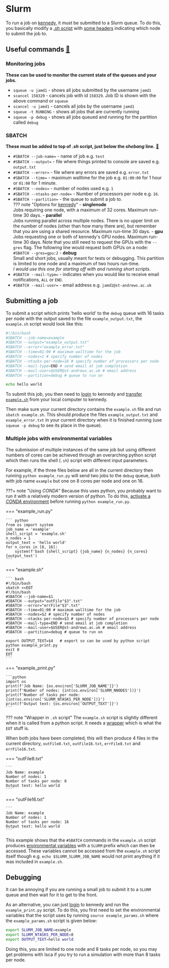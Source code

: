# Slurm

To run a job on [kennedy](kennedy.md), it must be submitted to a Slurm queue. To do this, you basically
modify a [*.sh* script](shell_scripting.md) with [some headers](#sbatch) indicating which node to submit the job to.

## Useful commands [🔗](https://slurm.schedmd.com/pdfs/summary.pdf)  
### Monitoring jobs  
**These can be used to monitor the current state of the queues and your jobs.**

- `squeue -u jamd1` - shows all jobs submitted by the username `jamd1`  
- `scancel 158329` - cancels job with id `158329`. Job ID is shown with the above command or `squeue`  
- `scancel -u jamd1` - cancels all jobs by the username `jamd1`  
- `squeue -t RUNNING` - shows all jobs that are currently running  
- `squeue -p debug` - shows all jobs queued and running for the partition called `debug`  
### SBATCH
**These must be added to top of *.sh* script, just below the *shebang* line.** [🔗](https://slurm.schedmd.com/sbatch.html)

- `#SBATCH --job-name=` - name of job e.g. `test`  
- `#SBATCH --output=` - file where things printed to console are saved e.g. `output.txt`  
- `#SBATCH --error=` - file where any errors are saved e.g. `error.txt`  
- `#SBATCH --time=` - maximum walltime for the job e.g. `01:00:00` for 1 hour or `01:00` for 1 minute.  
- `#SBATCH --nodes=` - number of nodes used e.g. `1`  
- `#SBATCH --ntasks-per-node=` - Number of processors per node e.g. `16`.
- `#SBATCH --partition=` - the queue to submit a job to. </br>
??? note "Options for [kennedy](kennedy.md)"
      - **singlenode** </br> Jobs requiring one node, with a maximum of 32 cores. Maximum run-time 30 days.
      - **parallel** </br> Jobs running parallel across multiple nodes. 
      There is no upper limit on the number of nodes (other than how many there are), but remember that you are using a shared 
      resource. Maximum run-time 30 days.
      - **gpu** </br> Jobs requesting one or both of kennedy's GPU nodes.
      Maximum run-time 30 days. 
      Note that you still need to request the GPUs with the `--gres` flag. 
      The following line would request both GPUs on a node:
      `#SBATCH --gres=gpu:2`
      - **debug** </br> Small and short jobs, usually meant for tests or debugging. 
      This partition is limited to one node and a maximum of two hours run-time. </br>
      *I would use this one for starting off with and running short scripts*.
- `#SBATCH --mail-type=` - indicates when you would like to receive email notifications, `ALL` or `END`.  
- `#SBATCH --mail-user=` - email address e.g. `jamd1@st-andrews.ac.uk`  

## Submitting a job
To submit a script which prints 'hello world' to the `debug` queue with
16 tasks per node with the output saved to the file `example_output.txt`, the `example.sh` script would look like this:

```bash
#!/bin/bash
#SBATCH --job-name=example
#SBATCH --output="example_output.txt"
#SBATCH --error="example_error.txt"
#SBATCH --time=01:00 # maximum walltime for the job
#SBATCH --nodes=1 # specify number of nodes
#SBATCH --ntasks-per-node=16 # specify number of processors per node
#SBATCH --mail-type=END # send email at job completion
#SBATCH --mail-user=$USER@st-andrews.ac.uk # email address
#SBATCH --partition=debug # queue to run on

echo hello world
```

To submit this job, you then need to [login](kennedy.md#login) to kennedy and 
[transfer `example.sh`](kennedy.md#file-transfer) from your local computer to kennedy.

Then make sure your current directory contains the `example.sh` file and run `sbatch example.sh`. 
This should produce the files `example_output.txt` and `example_error.txt` in your current directory
when it is finished running (use `squeue -p debug` to see its place in the queue).

### Multiple jobs with environmental variables
The submission of multiple instances of the same job but using different numbers of cores can be achieved 
through an overarching python script which then runs the shell (`.sh`) script with different input 
parameters.

For example, if the three files below are all in the current directory then running `python example_run.py`
will send two jobs to the `debug` queue, both with job name `example` but one on 8 cores per node
and one on 16.

???+ note "Using *CONDA*"
    Because this uses python, you probably want to run it with a relatively modern version of python.
    To do this, [activate a *CONDA* environment](kennedy.md#conda) before running `python example_run.py`.

=== "example_run.py"

    ``` python
    from os import system
    job_name = 'example'
    shell_script = 'example.sh'
    n_nodes = 1
    output_text = 'hello world'
    for n_cores in [8, 16]:
	    system(f'bash {shell_script} {job_name} {n_nodes} {n_cores} {output_text')
    ```

=== "example.sh"

    ``` bash
    #!/bin/bash
    sbatch <<EOT
    #!/bin/bash
    #SBATCH --job-name=$1
    #SBATCH --output="outFile"$3".txt"
    #SBATCH --error="errFile"$3".txt"
    #SBATCH --time=01:00 # maximum walltime for the job
    #SBATCH --nodes=$2 # specify number of nodes
    #SBATCH --ntasks-per-node=$3 # specify number of processors per node
    #SBATCH --mail-type=END # send email at job completion
    #SBATCH --mail-user=$USER@st-andrews.ac.uk # email address
    #SBATCH --partition=debug # queue to run on

    export OUTPUT_TEXT=$4   # export so can be used by python script
    python example_print.py
    exit 0
    EOT
    ```

=== "example_print.py"

    ```python
    import os
    print(f'Job Name: {os.environ['SLURM_JOB_NAME']}')
    print(f'Number of nodes: {int(os.environ['SLURM_NNODES'])}')
    print(f'Number of tasks per node: {int(os.environ['SLURM_NTASKS_PER_NODE'])}')
    print(f'Output text: {os.environ['OUTPUT_TEXT']}')
    ```

??? note "Wrapper in `.sh` script"
    The `example.sh` script is slightly different when it is called from a python script.
    It needs a [wrapper](https://stackoverflow.com/questions/36279200/sbatch-pass-job-name-as-input-argument)
    which is what the `EOT` stuff is.

When both jobs have been completed, this will then produce 4 files in the current directory, 
`outFile8.txt`, `outFile16.txt`, `errFile8.txt` and `errFile16.txt`.

=== "outFile8.txt"

    ```
    Job Name: example
    Number of nodes: 1
    Number of tasks per node: 8
    Output text: hello world
    ```
=== "outFile16.txt"

    ```
    Job Name: example
    Number of nodes: 1
    Number of tasks per node: 16
    Output text: hello world
    ```

This example shows that the `#SBATCH` commands in the `example.sh` script produces 
[environmental variables](https://slurm.schedmd.com/sbatch.html#SECTION_OUTPUT-ENVIRONMENT-VARIABLES)
with a `SLURM` prefix which can then be accessed. These variables cannot be accessed from the `example.sh` script
itself though e.g. `echo $SLURM_SLURM_JOB_NAME` would not print anything if it was included in
`example.sh`.

## Debugging
It can be annoying if you are running a small job to submit it to a `SLURM` queue and then wait for 
it to get to the front.

As an alternative, you can just [login](kennedy.md#login) to kennedy and run the `example_print.py` script.
To do this, you first need to set the environmental variables that the script uses by running
`source example_params.sh` where the `example_params.sh` script is given below:

```bash
export SLURM_JOB_NAME=example
export SLURM_NTASKS_PER_NODE=8
export OUTPUT_TEXT=hello world
```

Doing this, you are limited to one node and 8 tasks per node, so you may get problems 
with Isca if you try to run a simulation with more than 8 tasks per node.